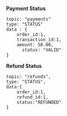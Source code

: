 **Payment Status**

    topic: "payments"
    type: "STATUS"
    data : {
	    order_id:1,
	    transaction_id:1,
	    amount: 50.00,
		  status: "VALID"
	}


**Refund Status**

    topic: "refunds",
    type: "STATUS",
    data:{
    	order_id:1,
    	refund_id:1,
    	status:"REFUNDED"
    }
